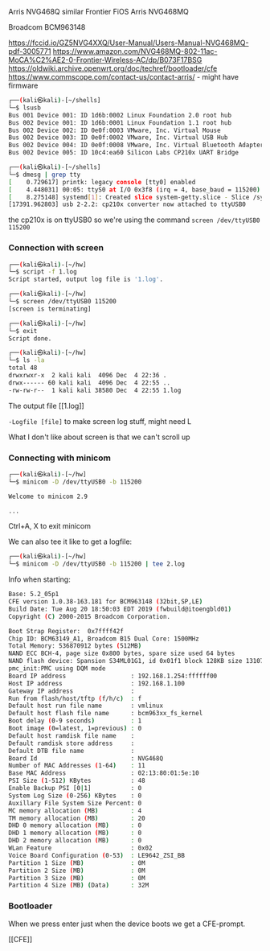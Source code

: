 
Arris NVG468Q
similar Frontier FiOS Arris NVG468MQ

Broadcom BCM963148

https://fccid.io/GZ5NVG4XXQ/User-Manual/Users-Manual-NVG468MQ-pdf-3005771
https://www.amazon.com/NVG468MQ-802-11ac-MoCA%C2%AE2-0-Frontier-Wireless-AC/dp/B073F17BSG
https://oldwiki.archive.openwrt.org/doc/techref/bootloader/cfe
https://www.commscope.com/contact-us/contact-arris/ - might have firmware


```sh
┌──(kali㉿kali)-[~/shells]
└─$ lsusb 
Bus 001 Device 001: ID 1d6b:0002 Linux Foundation 2.0 root hub
Bus 002 Device 001: ID 1d6b:0001 Linux Foundation 1.1 root hub
Bus 002 Device 002: ID 0e0f:0003 VMware, Inc. Virtual Mouse
Bus 002 Device 003: ID 0e0f:0002 VMware, Inc. Virtual USB Hub
Bus 002 Device 004: ID 0e0f:0008 VMware, Inc. Virtual Bluetooth Adapter
Bus 002 Device 005: ID 10c4:ea60 Silicon Labs CP210x UART Bridge
```

```sh
┌──(kali㉿kali)-[~/shells]
└─$ dmesg | grep tty
[    0.729617] printk: legacy console [tty0] enabled
[    4.448031] 00:05: ttyS0 at I/O 0x3f8 (irq = 4, base_baud = 115200) is a 16550A
[    8.275148] systemd[1]: Created slice system-getty.slice - Slice /system/getty.
[17391.962803] usb 2-2.2: cp210x converter now attached to ttyUSB0
```

the cp210x is on ttyUSB0 so we're using the command `screen /dev/ttyUSB0 115200`

### Connection with screen

```sh
┌──(kali㉿kali)-[~/hw]
└─$ script -f 1.log           
Script started, output log file is '1.log'.

┌──(kali㉿kali)-[~/hw]
└─$ screen /dev/ttyUSB0 115200
[screen is terminating]

┌──(kali㉿kali)-[~/hw]
└─$ exit
Script done.

┌──(kali㉿kali)-[~/hw]
└─$ ls -la
total 48
drwxrwxr-x  2 kali kali  4096 Dec  4 22:36 .
drwx------ 60 kali kali  4096 Dec  4 22:55 ..
-rw-rw-r--  1 kali kali 38580 Dec  4 22:55 1.log
```

The output file [[1.log]]

`-Logfile [file]` to make screen log stuff, might need L

What I don't like about screen is that we can't scroll up

### Connecting with minicom

```sh
┌──(kali㉿kali)-[~/hw]
└─$ minicom -D /dev/ttyUSB0 -b 115200

Welcome to minicom 2.9

...
```

Ctrl+A, X to exit minicom

We can also tee it like to get a logfile:
```sh
┌──(kali㉿kali)-[~/hw]
└─$ minicom -D /dev/ttyUSB0 -b 115200 | tee 2.log

```


Info when starting:
```sh
Base: 5.2_05p1
CFE version 1.0.38-163.181 for BCM963148 (32bit,SP,LE)
Build Date: Tue Aug 20 18:50:03 EDT 2019 (fwbuild@itoengbld01)
Copyright (C) 2000-2015 Broadcom Corporation.

Boot Strap Register:  0x7ffff42f
Chip ID: BCM63149_A1, Broadcom B15 Dual Core: 1500MHz
Total Memory: 536870912 bytes (512MB)
NAND ECC BCH-4, page size 0x800 bytes, spare size used 64 bytes
NAND flash device: Spansion S34ML01G1, id 0x01f1 block 128KB size 131072KB
pmc_init:PMC using DQM mode
Board IP address                  : 192.168.1.254:ffffff00  
Host IP address                   : 192.168.1.100  
Gateway IP address                :   
Run from flash/host/tftp (f/h/c)  : f  
Default host run file name        : vmlinux  
Default host flash file name      : bcm963xx_fs_kernel  
Boot delay (0-9 seconds)          : 1  
Boot image (0=latest, 1=previous) : 0  
Default host ramdisk file name    :   
Default ramdisk store address     :   
Default DTB file name             :   
Board Id                          : NVG468Q  
Number of MAC Addresses (1-64)    : 11  
Base MAC Address                  : 02:13:80:01:5e:10  
PSI Size (1-512) KBytes           : 48  
Enable Backup PSI [0|1]           : 0  
System Log Size (0-256) KBytes    : 0  
Auxillary File System Size Percent: 0  
MC memory allocation (MB)         : 4  
TM memory allocation (MB)         : 20  
DHD 0 memory allocation (MB)      : 0  
DHD 1 memory allocation (MB)      : 0  
DHD 2 memory allocation (MB)      : 0  
WLan Feature                      : 0x02  
Voice Board Configuration (0-53)  : LE9642_ZSI_BB  
Partition 1 Size (MB)             : 0M  
Partition 2 Size (MB)             : 0M  
Partition 3 Size (MB)             : 0M  
Partition 4 Size (MB) (Data)      : 32M 
```


### Bootloader

When we press enter just when the device boots we get a CFE-prompt.

[[CFE]]

